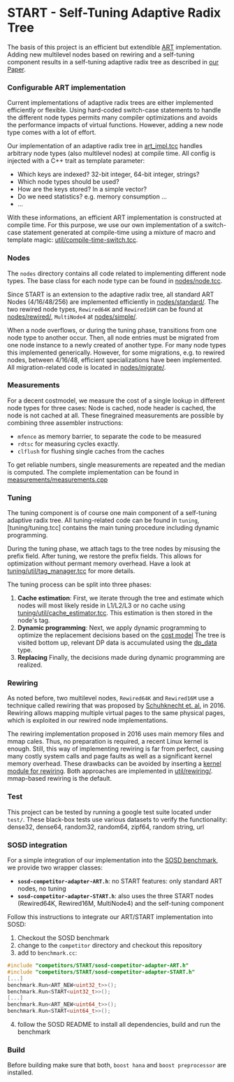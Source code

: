 # START - Self-Tuning Adaptive Radix Tree
The basis of this project is an efficient but extendible [ART](https://db.in.tum.de/~leis/papers/ART.pdf) implementation. Adding new multilevel nodes based on rewiring and a self-tuning component results in a self-tuning adaptive radix tree as described in  [our Paper](http://db.in.tum.de/~fent/papers/Self%20Tuning%20Art.pdf).

### Configurable ART implementation
Current implementations of adaptive radix trees are either implemented efficiently or flexible. Using hard-coded switch-case statements to handle the different node types permits many compiler optimizations and avoids the performance impacts of virtual functions. However, adding a new node type comes with a lot of effort.

Our implementation of an adaptive radix tree in [art_impl.tcc](art_impl.tcc) handles arbitrary node types (also multilevel nodes) at compile time. All config is injected with a C++ trait as template parameter:

* Which keys are indexed? 32-bit integer, 64-bit integer, strings?
* Which node types should be used?
* How are the keys stored? In a simple vector?
* Do we need statistics? e.g. memory consumption ...
* ...

With these informations, an efficient ART implementation is constructed at compile time. For this purpose, we use our own implementation of a switch-case statement generated at compile-time using a mixture of macro and template magic: [util/compile-time-switch.tcc](util/compile-time-switch.tcc).
### Nodes
The `nodes` directory contains all code related to implementing different node types. The base class for each node type can be found in [nodes/node.tcc](nodes/node.tcc).

Since START is an extension to the adaptive radix tree, all standard ART Nodes (4/16/48/256) are implemented efficiently in [nodes/standard/](nodes/standard/). The two rewired node types, `Rewired64K` and `Rewired16M` can be found at [nodes/rewired/](nodes/rewired/), `MultiNode4` at [nodes/simple/](nodes/simple/).

When a node overflows, or during the tuning phase, transitions from one node type to another occur. Then, all node entries must be migrated from one node instance to a newly created of another type. For many node types this implemented generically. However, for some migrations, e.g. to rewired nodes, between 4/16/48, efficient specializations have been implemented. All migration-related code is located in [nodes/migrate/](nodes/migrate/).


### Measurements
For a decent costmodel, we measure the cost of a single lookup in different node types for three cases: Node is cached, node header is cached, the node is not cached at all. These finegrained measurements are possible by combining three assembler instructions:

* `mfence` as memory barrier, to separate the code to be measured
* `rdtsc` for measuring cycles exactly.
* `clflush` for flushing single caches from the caches  

To get reliable numbers, single measurements are repeated and the median is computed. The complete implementation can be found in [measurements/measurements.cpp](measurements/measurements.cpp)
### Tuning
The tuning component is of course one main component of a self-tuning adaptive radix tree. All tuning-related code can be found in `tuning`, [tuning/tuning.tcc] contains the main tuning procedure including dynamic programming.

During the tuning phase, we attach tags to the tree nodes by misusing the prefix field. After tuning, we restore the prefix fields. This allows for optimization without permant memory overhead. Have a look at [tuning/util/tag_manager.tcc](tuning/util/tag_manager.tcc) for more details.

The tuning process can be split into three phases:

1. **Cache estimation**: First, we iterate through the tree and estimate which nodes will most likely reside in L1/L2/L3 or no cache using [tuning/util/cache_estimator.tcc](tuning/util/cache_estimator.tcc). This estimation is then stored in the node's tag. 
2. **Dynamic programming**: Next, we apply dynamic programming to optimize the replacement decisions based on the [cost model](tuning/util/costmodel.tcc) The tree is visited bottom up, relevant DP data is accumulated using the [dp_data](tuning/util/dp_data.tcc) type.
3. **Replacing** Finally, the decisions made during dynamic programming are realized.

### Rewiring
As noted before, two multilevel nodes, `Rewired64K` and `Rewired16M` use a technique called rewiring that was proposed by [Schuhknecht et. al.](http://www.vldb.org/pvldb/vol9/p768-schuhknecht.pdf) in 2016. Rewiring allows mapping multiple virtual pages to the same physical pages, which is exploited in our rewired node implementations.

The rewiring implementation proposed in 2016 uses main memory files and mmap cales. Thus, no preparation is required, a recent Linux kernel is enough. Still, this way of implementing rewiring is far from perfect, causing many costly system calls and page faults as well as a significant kernel memory overhead. These drawbacks can be avoided by inserting a [kernel module for rewiring](https://github.com/jungmair/rewiring-lkm). Both approaches are implemented in [util/rewiring/](util/rewiring/). mmap-based rewiring is the default.

### Test
This project can be tested by running a google test suite located under `test/`. These black-box tests use various datasets to verify the functionality: dense32, dense64, random32, random64, zipf64, random string, url
### SOSD integration
For a simple integration of our implementation into the [SOSD benchmark](https://github.com/learnedsystems/sosd), we provide two wrapper classes:
* **`sosd-competitor-adapter-ART.h`**: no START features: only standard ART nodes, no tuning
* **`sosd-competitor-adapter-START.h`**: also uses the three START nodes (Rewired64K, Rewired16M, MultiNode4) and the self-tuning component

Follow this instructions to integrate our ART/START implementation into SOSD:
1. Checkout the SOSD benchmark
2. change to the `competitor` directory and checkout this repository
3. add to `benchmark.cc`: 
```cpp
#include "competitors/START/sosd-competitor-adapter-ART.h"
#include "competitors/START/sosd-competitor-adapter-START.h"
[...]
benchmark.Run<ART_NEW<uint32_t>>();
benchmark.Run<START<uint32_t>>();
[...]
benchmark.Run<ART_NEW<uint64_t>>();
benchmark.Run<START<uint64_t>>();
```
4. follow the SOSD README to install all dependencies, build and run the benchmark


### Build
Before building make sure that both, `boost hana` and `boost preprocessor` are installed.